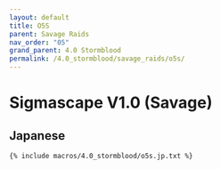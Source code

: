 ```yaml
---
layout: default
title: O5S
parent: Savage Raids
nav_order: "05"
grand_parent: 4.0 Stormblood
permalink: /4.0_stormblood/savage_raids/o5s/
---
```


# Sigmascape V1.0 (Savage)

## Japanese

```
{% include macros/4.0_stormblood/o5s.jp.txt %}
```

<script data-goatcounter="https://tuufless.goatcounter.com/count"
        async src="//gc.zgo.at/count.js"></script>
